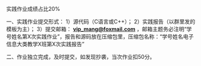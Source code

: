 实践作业成绩占比20%

一、实践作业提交形式：
1）源代码（C语言或C++）；
2）实践报告（以群里发的模板为主）；
3）提交邮箱： **vip_mang@foxmail.com** ，邮箱主题务必注明“学号姓名第X次实践作业”，报告和源码放在压缩包里，压缩包名称：“学号姓名电子信息大类教学X班第X次实践报告”

二、作业独立完成，及时提交，如发现抄袭，当次作业扣50分。
